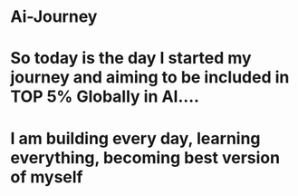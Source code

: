 # Ai-Journey
# So today is the day I started my journey and aiming to be included in TOP 5% Globally in AI.... 
# I am building every day, learning everything, becoming best version of myself 
